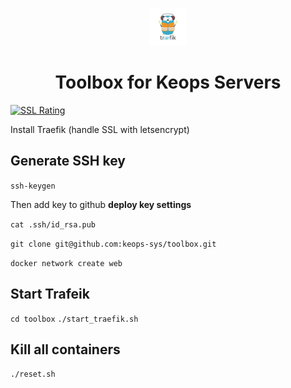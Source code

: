 <p align="center">
  <a href="https://www.ctc.io">
    <img alt="Gatsby" src="https://github.com/containous/traefik/raw/master/docs/content/assets/img/traefik.logo.png" width="60" />
  </a>
</p>
<h1 align="center">
  Toolbox for Keops Servers
</h1>

[![SSL Rating](https://sslbadge.org/?domain=traefik.keops.io)](https://www.ssllabs.com/ssltest/analyze.html?d=traefik.keops.io)


Install Traefik (handle SSL with letsencrypt)


## Generate SSH key
`ssh-keygen`

Then add key to github **deploy key settings**

`cat .ssh/id_rsa.pub`

`git clone git@github.com:keops-sys/toolbox.git`

`docker network create web`

## Start Trafeik


`cd toolbox`
```./start_traefik.sh```


## Kill all containers

```./reset.sh```
